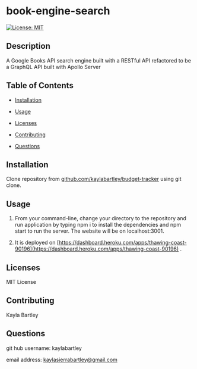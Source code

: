 # book-engine-search


[![License: MIT](https://img.shields.io/badge/License-MIT-yellow.svg)](https://opensource.org/licenses/MIT)

## Description 

A Google Books API search engine built with a RESTful API refactored to be a GraphQL API built with Apollo Server


## Table of Contents 

* [Installation](#installation)
* [Usage](#usage)
* [Licenses](#licenses)
* [Contributing](#contributing)

* [Questions](#questions)


## Installation

Clone repository from [github.com/kaylabartley/budget-tracker](github.com/kaylabartley/book-engine-search) using git clone. 


## Usage 

1) From your command-line, change your directory to the repository and run application by typing npm i to install the dependencies and npm start to run the server. The website will be on localhost:3001. 

2) It is deployed on [https://dashboard.heroku.com/apps/thawing-coast-90196](https://dashboard.heroku.com/apps/thawing-coast-90196) . 


## Licenses

MIT License

## Contributing

Kayla Bartley 

## Questions

git hub username: kaylabartley

email address: kaylasierrabartley@gmail.com

    
